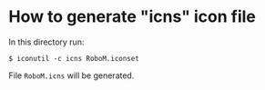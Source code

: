How to generate "icns" icon file
================================

In this directory run:

    $ iconutil -c icns RoboM.iconset

File `RoboM.icns` will be generated.
